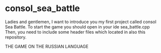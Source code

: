 # consol_sea_battle
Ladies and gentlemen, I want to introduce you my first project called consol Sea Battle. 
To start the game you should open in your ide sea_battle.cpp
Then, you need to include some header files which located in also this repository.

THE GAME ON THE RUSSIAN LANGUAGE
